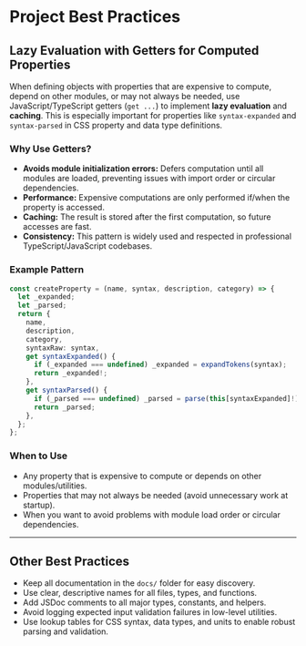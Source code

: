 # Project Best Practices

## Lazy Evaluation with Getters for Computed Properties

When defining objects with properties that are expensive to compute, depend on other modules, or may not always be needed, use JavaScript/TypeScript getters (`get ...`) to implement **lazy evaluation** and **caching**. This is especially important for properties like `syntax-expanded` and `syntax-parsed` in CSS property and data type definitions.

### Why Use Getters?
- **Avoids module initialization errors:** Defers computation until all modules are loaded, preventing issues with import order or circular dependencies.
- **Performance:** Expensive computations are only performed if/when the property is accessed.
- **Caching:** The result is stored after the first computation, so future accesses are fast.
- **Consistency:** This pattern is widely used and respected in professional TypeScript/JavaScript codebases.

### Example Pattern
```ts
const createProperty = (name, syntax, description, category) => {
  let _expanded;
  let _parsed;
  return {
    name,
    description,
    category,
    syntaxRaw: syntax,
    get syntaxExpanded() {
      if (_expanded === undefined) _expanded = expandTokens(syntax);
      return _expanded!;
    },
    get syntaxParsed() {
      if (_parsed === undefined) _parsed = parse(this[syntaxExpanded]!);
      return _parsed;
    },
  };
};
```

### When to Use
- Any property that is expensive to compute or depends on other modules/utilities.
- Properties that may not always be needed (avoid unnecessary work at startup).
- When you want to avoid problems with module load order or circular dependencies.

---

## Other Best Practices

- Keep all documentation in the `docs/` folder for easy discovery.
- Use clear, descriptive names for all files, types, and functions.
- Add JSDoc comments to all major types, constants, and helpers.
- Avoid logging expected input validation failures in low-level utilities.
- Use lookup tables for CSS syntax, data types, and units to enable robust parsing and validation.

